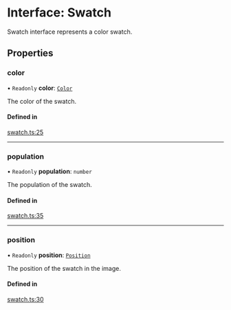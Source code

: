 # Interface: Swatch

Swatch interface represents a color swatch.

## Properties

### color

• `Readonly` **color**: [`Color`](../classes/Color.md)

The color of the swatch.

#### Defined in

[swatch.ts:25](https://github.com/t28hub/auto-palette-ts/blob/6bb2d1f/src/swatch.ts#L25)

___

### population

• `Readonly` **population**: `number`

The population of the swatch.

#### Defined in

[swatch.ts:35](https://github.com/t28hub/auto-palette-ts/blob/6bb2d1f/src/swatch.ts#L35)

___

### position

• `Readonly` **position**: [`Position`](Position.md)

The position of the swatch in the image.

#### Defined in

[swatch.ts:30](https://github.com/t28hub/auto-palette-ts/blob/6bb2d1f/src/swatch.ts#L30)
